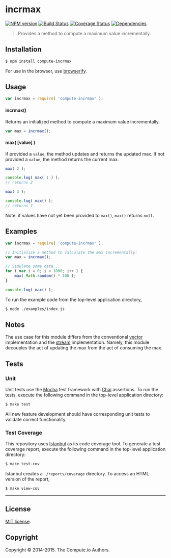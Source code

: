 incrmax
===
[![NPM version][npm-image]][npm-url] [![Build Status][travis-image]][travis-url] [![Coverage Status][coveralls-image]][coveralls-url] [![Dependencies][dependencies-image]][dependencies-url]

> Provides a method to compute a maximum value incrementally.


## Installation

``` bash
$ npm install compute-incrmax
```

For use in the browser, use [browserify](https://github.com/substack/node-browserify).


## Usage


``` javascript
var incrmax = require( 'compute-incrmax' );
```

#### incrmax()

Returns an initialized method to compute a maximum value incrementally.

``` javascript
var max = incrmax();
```

#### max( [value] )

If provided a `value`, the method updates and returns the updated max. If not provided a `value`, the method returns the current max.

``` javascript
max( 2 );

console.log( max( 1 ) );
// returns 2

max( 3 );

console.log( max() );
// returns 3
```

Note: if values have not yet been provided to `max()`, `max()` returns `null`.


## Examples

``` javascript
var incrmax = require( 'compute-incrmax' );

// Initialize a method to calculate the max incrementally:
var max = incrmax();

// Simulate some data...
for ( var i = 0; i < 1000; i++ ) {
	max( Math.random() * 100 );
}

console.log( max() );
```

To run the example code from the top-level application directory,

``` bash
$ node ./examples/index.js
```

## Notes

The use case for this module differs from the conventional [vector](https://github.com/compute-io/max) implementation and the [stream](https://github.com/flow-io/?query=max) implementation. Namely, this module decouples the act of updating the max from the act of consuming the max.


## Tests

### Unit

Unit tests use the [Mocha](http://mochajs.org) test framework with [Chai](http://chaijs.com) assertions. To run the tests, execute the following command in the top-level application directory:

``` bash
$ make test
```

All new feature development should have corresponding unit tests to validate correct functionality.


### Test Coverage

This repository uses [Istanbul](https://github.com/gotwarlost/istanbul) as its code coverage tool. To generate a test coverage report, execute the following command in the top-level application directory:

``` bash
$ make test-cov
```

Istanbul creates a `./reports/coverage` directory. To access an HTML version of the report,

``` bash
$ make view-cov
```


---
## License

[MIT license](http://opensource.org/licenses/MIT).


## Copyright

Copyright &copy; 2014-2015. The Compute.io Authors.


[npm-image]: http://img.shields.io/npm/v/compute-incrmax.svg
[npm-url]: https://npmjs.org/package/compute-incrmax

[travis-image]: http://img.shields.io/travis/compute-io/incrmax/master.svg
[travis-url]: https://travis-ci.org/compute-io/incrmax

[coveralls-image]: https://img.shields.io/coveralls/compute-io/incrmax/master.svg
[coveralls-url]: https://coveralls.io/r/compute-io/incrmax?branch=master

[dependencies-image]: http://img.shields.io/david/compute-io/incrmax.svg
[dependencies-url]: https://david-dm.org/compute-io/incrmax

[dev-dependencies-image]: http://img.shields.io/david/dev/compute-io/incrmax.svg
[dev-dependencies-url]: https://david-dm.org/dev/compute-io/incrmax

[github-issues-image]: http://img.shields.io/github/issues/compute-io/incrmax.svg
[github-issues-url]: https://github.com/compute-io/incrmax/issues
